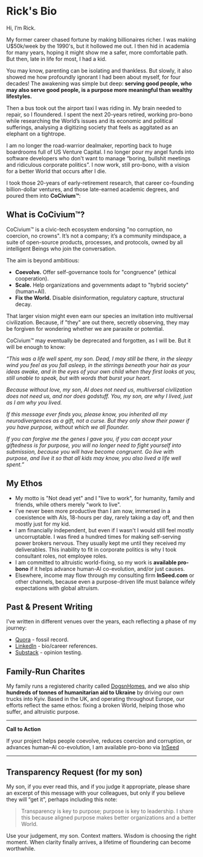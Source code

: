 # Rick's Bio

Hi, I’m Rick.

My former career chased fortune by making billionaires richer.  I was making U$50k/week by the 1990's, but it hollowed me out. I then hid in academia for many years, hoping it might show me a safer, more comfortable path. But then, late in life for most, I had a kid.

You may know, parenting can be isolating and thankless.  But slowly, it also showed me how profoundly ignorant I had been about myself, for four decades! The awakening was simple but deep: **serving good people, who may also serve good people, is a purpose more meaningful than wealthy lifestyles.**

Then a bus took out the airport taxi I was riding in. My brain needed to repair, so I floundered. I spent the next 20-years retired, working pro-bono while researching the World’s issues and its economic and political sufferings, analysing a digitizing society that feels as aggitated as an elephant on a tightrope.

I am no longer the road-warrior dealmaker, reporting back to huge boardrooms full of US Venture Capital. I no longer pour my angel funds into software developers who don't want to manage “boring, bullshit meetings and ridiculous corporate politics”. I now work, still pro-bono, with a vision for a better World that occurs after I die.

I took those 20-years of early-retirement research, that career co-founding billion-dollar ventures, and those late-earned academic degrees, and poured them into **CoCivium™**:

## What is CoCivium™?

CoCivium™ is a civic-tech ecosystem endorsing "no corruption, no coercion, no crowns". It’s not a company; it’s a community mindspace, a suite of open-source products, processes, and protocols, owned by all intelligent Beings who join the conversation.

The aim is beyond ambitious:

- **Coevolve.** Offer self-governance tools for "congruence" (ethical cooperation).
- **Scale.** Help organizations and governments adapt to "hybrid society" (human+AI).
- **Fix the World.** Disable disinformation, regulatory capture, structural decay.

That larger vision might even earn our species an invitation into multiversal civilization. Because, if "they" are out there, secretly observing, they may be forgiven for wondering whether we are parasite or potential.

CoCivium™ may eventually be deprecated and forgotten, as I will be. But it will be enough to know:

*“This was a life well spent, my son. Dead, I may still be there, in the sleepy wind you feel as you fall asleep, in the stirrings beneath your hair as your ideas awake, and in the eyes of your own child when they first looks at you, still unable to speak, but with words that burst your heart.*

*Because without love, my son, AI does not need us, multiversal civilization does not need us, and nor does godstuff. You, my son, are why I lived, just as I am why you lived.*

*If this message ever finds you, please know, you inherited all my neurodivergences as a gift, not a curse.  But they only show their power if you have purpose, without which we all flounder.*

*If you can forgive me the genes I gave you, if you can accept your giftedness is for purpose, you will no longer need to fight yourself into submission, because you will have become congruent. Go live with purpose, and live it so that all kids may know, you also lived a life well spent.”*

## My Ethos

- My motto is "Not dead yet" and I "live to work", for humanity, family and friends, while others merely "work to live".
- I’ve never been more productive than I am now, immersed in a coexistence with AIs, 18-hours per day, rarely taking a day off, and then mostly just for my kid.
- I am financially independent, but even if I wasn't I would still feel mostly uncorruptable. I was fired a hundred times for making self-serving power brokers nervous. They usually kept me until they received my deliverables. This inability to fit in corporate politics is why I took consultant roles, not employee roles.
- I am committed to altruistic world-fixing, so my work is **available pro-bono** if it helps advance human-AI co-evolution, and/or just causes.
- Elsewhere, income may flow through my consulting firm **InSeed.com** or other channels, because even a purpose-driven life must balance wifely expectations with global altruism.

## Past & Present Writing

I’ve written in different venues over the years, each reflecting a phase of my journey:

- [Quora](https://www.quora.com/profile/Rick-Ballard-28) - fossil record.
- [LinkedIn](https://www.linkedin.com/in/richardballard/) - bio/career references.
- [Substack](https://rickpublic.substack.com/) - opinion testing.

## Family-Run Charites

My family runs a registered charity called [DogsnHomes](https://dogsnhomes.org.uk/), and we also ship **hundreds of tonnes of humanitarian aid to Ukraine** by driving our own trucks into Kyiv. Based in the UK, and operating throughout Europe, our efforts reflect the same ethos: fixing a broken World, helping those who suffer, and altruistic purpose.

---

**Call to Action**

If your project helps people coevolve, reduces coercion and corruption, or advances human–AI co-evolution, I am available pro-bono via [InSeed](https://inseed.com/)

---

## Transparency Request (for my son)

My son, if you ever read this, and if you judge it appropriate, please share an excerpt of this message with your colleagues, but only if you believe they will “get it", perhaps including this note:

> Transparency is key to purpose; purpose is key to leadership. I share this because aligned purpose makes better organizations and a better World.

Use your judgement, my son. Context matters.  Wisdom is choosing the right moment.  When clarity finally arrives, a lifetime of floundering can become worthwhile.
